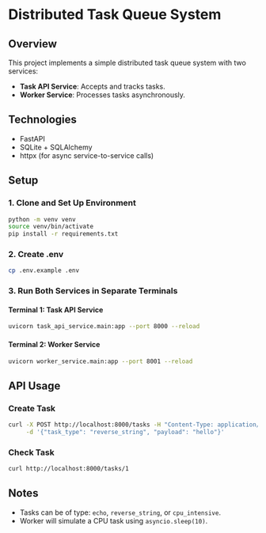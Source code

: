 # Distributed Task Queue System

## Overview

This project implements a simple distributed task queue system with two services:

- **Task API Service**: Accepts and tracks tasks.
- **Worker Service**: Processes tasks asynchronously.

## Technologies

- FastAPI
- SQLite + SQLAlchemy
- httpx (for async service-to-service calls)

## Setup

### 1. Clone and Set Up Environment

```bash
python -m venv venv
source venv/bin/activate
pip install -r requirements.txt
```

### 2. Create .env

```bash
cp .env.example .env
```

### 3. Run Both Services in Separate Terminals

#### Terminal 1: Task API Service

```bash
uvicorn task_api_service.main:app --port 8000 --reload
```

#### Terminal 2: Worker Service

```bash
uvicorn worker_service.main:app --port 8001 --reload
```

## API Usage

### Create Task

```bash
curl -X POST http://localhost:8000/tasks -H "Content-Type: application/json" \
     -d '{"task_type": "reverse_string", "payload": "hello"}'
```

### Check Task

```bash
curl http://localhost:8000/tasks/1
```

## Notes

- Tasks can be of type: `echo`, `reverse_string`, or `cpu_intensive`.
- Worker will simulate a CPU task using `asyncio.sleep(10)`.
